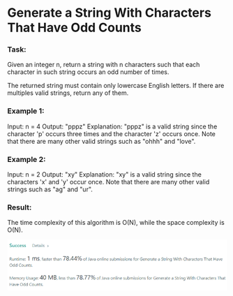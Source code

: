 # Generate a String With Characters That Have Odd Counts

### Task:

Given an integer n, return a string with n characters such that each character in such string occurs 
an odd number of times.

The returned string must contain only lowercase English letters. If there are multiples valid strings, 
return any of them.

### Example 1:

Input: n = 4
Output: "pppz"
Explanation: "pppz" is a valid string since the character 'p' occurs three times and the character 'z' occurs once. 
Note that there are many other valid strings such as "ohhh" and "love".

### Example 2:

Input: n = 2
Output: "xy"
Explanation: "xy" is a valid string since the characters 'x' and 'y' occur once. 
Note that there are many other valid strings such as "ag" and "ur".

### Result:

The time complexity of this algorithm is O(N), while the space complexity is O(N).

![img.png](img.png)